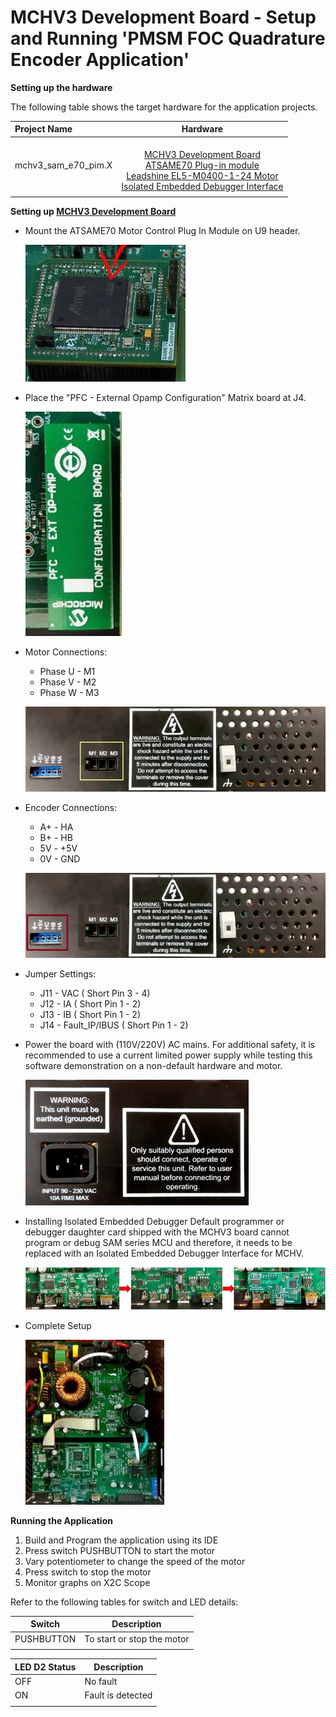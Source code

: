 # MCHV3 Development Board - Setup and Running 'PMSM FOC Quadrature Encoder Application'
**Setting up the hardware**

The following table shows the target hardware for the application projects.

| Project Name| Hardware |
|:---------|:---------:|
| mchv3_sam_e70_pim.X |<br>[MCHV3 Development Board](https://www.microchip.com/developmenttools/ProductDetails/dm330023-3)<br>[ATSAME70 Plug-in module](https://www.microchip.com/Developmenttools/ProductDetails/MA320203)<br>[Leadshine EL5-M0400-1-24 Motor](https://www.microchip.com/developmenttools/ProductDetails/AC300025) <br>[Isolated Embedded Debugger Interface](https://www.microchip.com/DevelopmentTools/ProductDetails/AC320202) |
|||

**Setting up [MCHV3 Development Board](https://www.microchip.com/developmenttools/ProductDetails/dm330023-3)**

- Mount the ATSAME70 Motor Control Plug In Module on U9 header. 

    ![PIM Install](GUID-5B7EECF0-4E2E-41AE-AC90-B2E36010E3CB-low.jpg)

- Place the "PFC - External Opamp Configuration" Matrix board at J4.

    ![External OPAMP](GUID-AD0DF98E-86F7-43D3-9B3F-355D31893645-low.jpg)

- Motor Connections: 
    - Phase U - M1 
    - Phase V - M2 
    - Phase W - M3

    ![Motor Connections](GUID-7E3BFBA0-F563-4326-89D5-3FA74B288F39-low.png)

- Encoder Connections:
    - A+ - HA
    - B+ - HB
    - 5V - +5V
    - 0V - GND

    ![Encoder Connections](GUID-E0ECA475-FCFC-400D-9B8F-824220158553-low.png)

- Jumper Settings: 
    - J11 - VAC ( Short Pin 3 - 4)
    - J12 - IA ( Short Pin 1 - 2)
    - J13 - IB ( Short Pin 1 - 2)
    - J14 - Fault_IP/IBUS ( Short Pin 1 - 2)


- Power the board with (110V/220V) AC mains. For additional safety, it is recommended to use a current limited power supply while testing this software demonstration on a non-default hardware and motor. 

    ![jumper Settings](GUID-94349583-0C3E-42D2-ABE3-1F0C9AD1C98F-low.png)

- Installing Isolated Embedded Debugger
Default programmer or debugger daughter card shipped with the MCHV3 board cannot program or debug SAM series MCU and therefore, it needs to be replaced with an Isolated Embedded Debugger Interface for MCHV.

    ![Isolated EDBG](GUID-61ECD694-5820-410A-8D03-FAC567F64BC5-low.png)

- Complete Setup

    ![Setup](GUID-F636A3BA-9FEB-46B9-8FF3-5A092A99F26C-low.jpg)

**Running the Application**

1. Build and Program the application using its IDE
2. Press switch PUSHBUTTON to start the motor
3. Vary potentiometer to change the speed of the motor
4. Press switch to stop the motor
5. Monitor graphs on X2C Scope

Refer to the following tables for switch and LED details:

| Switch | Description |
|------|----------------|
| PUSHBUTTON | To start or stop the motor |
||

| LED D2 Status | Description |
|------|----------------|
| OFF  | No fault  |
| ON   | Fault is detected  |
||